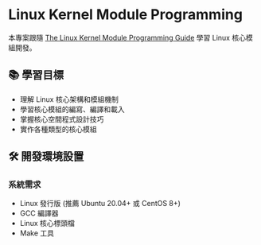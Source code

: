 # Linux Kernel Module Programming

本專案跟隨 [The Linux Kernel Module Programming Guide](https://sysprog21.github.io/lkmpg/) 學習 Linux 核心模組開發。

## 📚 學習目標

- 理解 Linux 核心架構和模組機制
- 學習核心模組的編寫、編譯和載入
- 掌握核心空間程式設計技巧
- 實作各種類型的核心模組

## 🛠️ 開發環境設置

### 系統需求
- Linux 發行版 (推薦 Ubuntu 20.04+ 或 CentOS 8+)
- GCC 編譯器
- Linux 核心標頭檔
- Make 工具